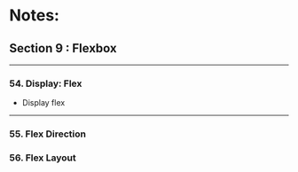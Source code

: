 # Notes: 

## Section 9 : Flexbox
---
### 54. Display: Flex

- Display flex

---
### 55. Flex Direction
### 56. Flex Layout
